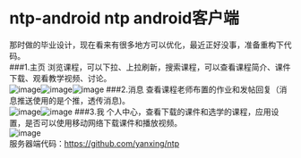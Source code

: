 ntp-android ntp android客户端
===========
那时做的毕业设计，现在看来有很多地方可以优化，最近正好没事，准备重构下代码。
<br> 
###1.主页
浏览课程，可以下拉、上拉刷新，搜索课程，可以查看课程简介、课件下载、观看教学视频、讨论。<br>
![image](https://github.com/yanxing/ntp-android/raw/master/image/1_1.png)![image](https://github.com/yanxing/ntp-android/raw/master/image/1_2.png)![image](https://github.com/yanxing/ntp-android/raw/master/image/1_3.png)
###2.消息
查看课程老师布置的作业和发帖回复（消息推送使用的是个推，透传消息)。<br>
![image](https://github.com/yanxing/ntp-android/raw/master/image/2_1.png)![image](https://github.com/yanxing/ntp-android/raw/master/image/2_2.png)
###3.我
个人中心，查看下载的课件和选学的课程，应用设置，是否可以使用移动网络下载课件和播放视频。<br>
![image](https://github.com/yanxing/ntp-android/raw/master/image/3_1.png)
<br>
服务器端代码：https://github.com/yanxing/ntp
    
